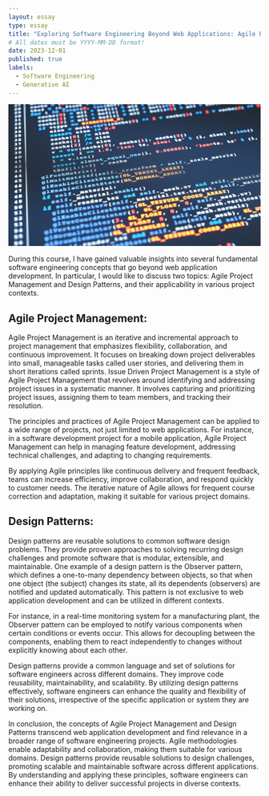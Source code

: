 ```yaml
---
layout: essay
type: essay
title: "Exploring Software Engineering Beyond Web Applications: Agile Project Management and Design Patterns"
# All dates must be YYYY-MM-DD format!
date: 2023-12-01
published: true
labels:
  - Software Engineering
  - Generative AI
---
```

<img width="1200px" class="rounded float-start pe-4" src="../img/SoftENg.jpg">

During this course, I have gained valuable insights into several fundamental software engineering concepts that go beyond web application development. In particular, I would like to discuss two topics: Agile Project Management and Design Patterns, and their applicability in various project contexts.

## Agile Project Management:
Agile Project Management is an iterative and incremental approach to project management that emphasizes flexibility, collaboration, and continuous improvement. It focuses on breaking down project deliverables into small, manageable tasks called user stories, and delivering them in short iterations called sprints.
Issue Driven Project Management is a style of Agile Project Management that revolves around identifying and addressing project issues in a systematic manner. It involves capturing and prioritizing project issues, assigning them to team members, and tracking their resolution.

The principles and practices of Agile Project Management can be applied to a wide range of projects, not just limited to web applications. For instance, in a software development project for a mobile application, Agile Project Management can help in managing feature development, addressing technical challenges, and adapting to changing requirements.

By applying Agile principles like continuous delivery and frequent feedback, teams can increase efficiency, improve collaboration, and respond quickly to customer needs. The iterative nature of Agile allows for frequent course correction and adaptation, making it suitable for various project domains.

## Design Patterns:
Design patterns are reusable solutions to common software design problems. They provide proven approaches to solving recurring design challenges and promote software that is modular, extensible, and maintainable.
One example of a design pattern is the Observer pattern, which defines a one-to-many dependency between objects, so that when one object (the subject) changes its state, all its dependents (observers) are notified and updated automatically. This pattern is not exclusive to web application development and can be utilized in different contexts.

For instance, in a real-time monitoring system for a manufacturing plant, the Observer pattern can be employed to notify various components when certain conditions or events occur. This allows for decoupling between the components, enabling them to react independently to changes without explicitly knowing about each other.

Design patterns provide a common language and set of solutions for software engineers across different domains. They improve code reusability, maintainability, and scalability. By utilizing design patterns effectively, software engineers can enhance the quality and flexibility of their solutions, irrespective of the specific application or system they are working on.

In conclusion, the concepts of Agile Project Management and Design Patterns transcend web application development and find relevance in a broader range of software engineering projects. Agile methodologies enable adaptability and collaboration, making them suitable for various domains. Design patterns provide reusable solutions to design challenges, promoting scalable and maintainable software across different applications. By understanding and applying these principles, software engineers can enhance their ability to deliver successful projects in diverse contexts.
